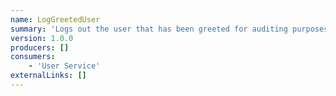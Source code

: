 ```yaml
---
name: LogGreetedUser
summary: 'Logs out the user that has been greeted for auditing purposes.'
version: 1.0.0
producers: []
consumers:
    - 'User Service'
externalLinks: []
---
```



<NodeGraph />

<Schema />
